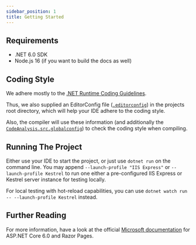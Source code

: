 ```yaml
---
sidebar_position: 1
title: Getting Started
---
```


## Requirements

- .NET 6.0 SDK
- Node.js 16 (if you want to build the docs as well)

## Coding Style

We adhere mostly to the [.NET Runtime Coding Guidelines](https://github.com/dotnet/runtime/blob/v6.0.6/docs/coding-guidelines/coding-style.md).

Thus, we also supplied an EditorConfig file ([`.editorconfig`](https://github.com/linova-software/adssp/blob/master/src/.editorconfig)) in the projects root directory, which will help your IDE adhere to the coding style.

Also, the compiler will use these information (and additionally the [`CodeAnalysis.src.globalconfig`](https://github.com/linova-software/adssp/blob/master/src/CodeAnalysis.src.globalconfig)) to check the coding style when compiling.

## Running The Project

Either use your IDE to start the project, or just use `dotnet run` on the command line. You may append `--launch-profile "IIS Express"` or `--launch-profile Kestrel` to run one either a pre-configured IIS Express or Kestrel server instance for testing locally.

For local testing with hot-reload capabilities, you can use `dotnet watch run -- --launch-profile Kestrel` instead.

## Further Reading

For more information, have a look at the official [Microsoft documentation](https://docs.microsoft.com/en-us/aspnet/core/tutorials/razor-pages/?view=aspnetcore-6.0) for ASP.NET Core 6.0 and Razor Pages.

